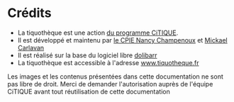  # Crédits

 * La tiquothèque est une action [du programme CiTIQUE](https://www.citique.fr).
 * Il est développé et maintenu par [le CPIE Nancy Champenoux](https://www.cpie54.com) et [Mickael Carlavan](https://www.http://mika-carl.fr)
 * Il est réalisé sur la base du logiciel libre [dolibarr](https://www.dolibarr.org)
 * La tiquothèque est accessible à l'adresse www.tiquotheque.fr

 Les images et les contenus présentées dans cette documentation ne sont pas libre de droit.
 Merci de demander l'autorisation auprès de l'équipe CiTIQUE avant tout réutilisation de cette documentation
